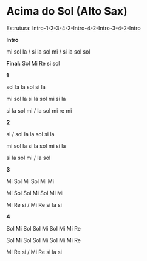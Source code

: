 # **Acima do Sol (Alto Sax)**

Estrutura: Intro-1-2-3-4-2-Intro-4-2-Intro-3-4-2-Intro

**Intro**

mi sol la / si la sol mi / si la sol sol

**Final:** Sol Mi Re si sol

**1**

sol la la sol si la

mi sol la si la sol mi si la

si la sol mi / la sol mi re mi

**2**

si / sol la la sol si la

mi sol la si la sol mi si la

si la sol mi / la sol

**3**

Mi Sol Mi Sol Mi Mi

Mi Sol Sol Mi Sol Mi Mi

Mi Re si / Mi Re si la si

**4**

Sol Mi Sol Sol Mi Sol Mi Mi Re

Sol Mi Sol Sol Mi Sol Mi Mi Re

Mi Re si / Mi Re si la si